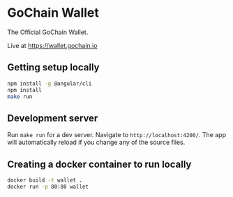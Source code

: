 # GoChain Wallet

The Official GoChain Wallet.

Live at https://wallet.gochain.io

## Getting setup locally

```sh
npm install -g @angular/cli
npm install
make run
```

## Development server

Run `make run` for a dev server. Navigate to `http://localhost:4200/`. The app will automatically reload if you change any of the source files.


## Creating a docker container to run locally

```sh
docker build -t wallet .
docker run -p 80:80 wallet
```
